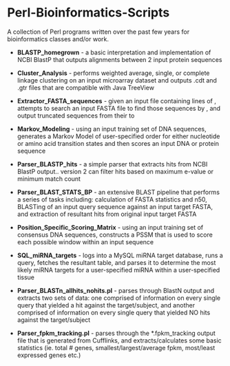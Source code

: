 Perl-Bioinformatics-Scripts
===========================
A collection of Perl programs written over the past few years for bioinformatics classes and/or work.

- **BLASTP_homegrown** - a basic interpretation and implementation of NCBI BlastP that outputs alignments between 2 input protein sequences

- **Cluster_Analysis** - performs weighted average, single, or complete linkage clustering on an input microarray dataset and outputs .cdt and .gtr files that are compatible with Java TreeView

- **Extractor_FASTA_sequences** - given an input file containing lines of <Accession ID> <Start> <End>, attempts to search an input FASTA file to find those sequences by <Accession ID>, and output truncated sequences from their <Start> to <End>

- **Markov_Modeling** - using an input training set of DNA sequences, generates a Markov Model of user-specified order for either nucleotide or amino acid transition states and then scores an input DNA or protein sequence

- **Parser_BLASTP_hits** - a simple parser that extracts hits from NCBI BlastP output.. version 2 can filter hits based on maximum e-value or minimum match count

- **Parser_BLAST_STATS_BP** - an extensive BLAST pipeline that performs a series of tasks including: calculation of FASTA statistics and n50, BLASTing of an input query sequence against an input target FASTA, and extraction of resultant hits from original input target FASTA

- **Position_Specific_Scoring_Matrix** - using an input training set of consensus DNA sequences, constructs a PSSM that is used to score each possible window within an input sequence

- **SQL_miRNA_targets** - logs into a MySQL miRNA target database, runs a query, fetches the resultant table, and parses it to determine the most likely miRNA targets for a user-specified miRNA within a user-specified tissue

- **Parser_BLASTn_allhits_nohits.pl** - parses through BlastN output and extracts two sets of data: one comprised of information on every single query that yielded a hit against the target/subject, and another comprised of information on every single query that yielded NO hits against the target/subject

- **Parser_fpkm_tracking.pl** - parses through the *.fpkm_tracking output file that is generated from Cufflinks, and extracts/calculates some basic statistics (ie. total # genes, smallest/largest/average fpkm, most/least expressed genes etc.)
